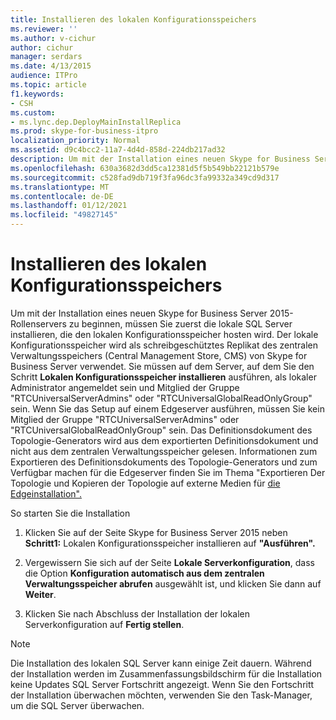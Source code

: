 ```yaml
---
title: Installieren des lokalen Konfigurationsspeichers
ms.reviewer: ''
ms.author: v-cichur
author: cichur
manager: serdars
ms.date: 4/13/2015
audience: ITPro
ms.topic: article
f1.keywords:
- CSH
ms.custom:
- ms.lync.dep.DeployMainInstallReplica
ms.prod: skype-for-business-itpro
localization_priority: Normal
ms.assetid: d9c4bcc2-11a7-4d4d-858d-224db217ad32
description: Um mit der Installation eines neuen Skype for Business Server 2015-Rollenservers zu beginnen, müssen Sie zuerst die lokale SQL Server installieren, die den lokalen Konfigurationsspeicher hosten wird. Der lokale Konfigurationsspeicher wird als schreibgeschütztes Replikat des zentralen Verwaltungsspeichers (Central Management Store, CMS) von Skype for Business Server verwendet. Sie müssen auf dem Server, auf dem Sie den Schritt Lokalen Konfigurationsspeicher installieren ausführen, als lokaler Administrator angemeldet sein und Mitglied der Gruppe "RTCUniversalServerAdmins" oder "RTCUniversalGlobalReadOnlyGroup" sein. Wenn Sie das Setup auf einem Edgeserver ausführen, müssen Sie kein Mitglied der Gruppe "RTCUniversalServerAdmins" oder "RTCUniversalGlobalReadOnlyGroup" sein. Das Definitionsdokument des Topologie-Generators wird aus dem exportierten Definitionsdokument und nicht aus dem zentralen Verwaltungsspeicher gelesen. Informationen zum Exportieren des Definitionsdokuments des Topologie-Generators und zum Verfügbar machen für die Edgeserver finden Sie im Thema "Exportieren Ihrer Topologie und Kopieren auf externe Medien für die Edgeinstallation".
ms.openlocfilehash: 630a3682d3dd5ca12381d5f5b549bb22121b579e
ms.sourcegitcommit: c528fad9db719f3fa96dc3fa99332a349cd9d317
ms.translationtype: MT
ms.contentlocale: de-DE
ms.lasthandoff: 01/12/2021
ms.locfileid: "49827145"
---
```

# <a name="install-local-configuration-store"></a>Installieren des lokalen Konfigurationsspeichers

Um mit der Installation eines neuen Skype for Business Server 2015-Rollenservers zu beginnen, müssen Sie zuerst die lokale SQL Server installieren, die den lokalen Konfigurationsspeicher hosten wird. Der lokale Konfigurationsspeicher wird als schreibgeschütztes Replikat des zentralen Verwaltungsspeichers (Central Management Store, CMS) von Skype for Business Server verwendet. Sie müssen auf dem Server, auf dem Sie den Schritt **Lokalen Konfigurationsspeicher installieren** ausführen, als lokaler Administrator angemeldet sein und Mitglied der Gruppe "RTCUniversalServerAdmins" oder "RTCUniversalGlobalReadOnlyGroup" sein. Wenn Sie das Setup auf einem Edgeserver ausführen, müssen Sie kein Mitglied der Gruppe "RTCUniversalServerAdmins" oder "RTCUniversalGlobalReadOnlyGroup" sein. Das Definitionsdokument des Topologie-Generators wird aus dem exportierten Definitionsdokument und nicht aus dem zentralen Verwaltungsspeicher gelesen. Informationen zum Exportieren des Definitionsdokuments des Topologie-Generators und zum Verfügbar machen für die Edgeserver finden Sie im Thema "Exportieren Der Topologie und Kopieren der Topologie auf externe Medien für [die Edgeinstallation".](https://technet.microsoft.com/library/def9f416-c519-4a72-b242-7d3057d9c1fd.aspx)

So starten Sie die Installation

1. Klicken Sie auf der Seite Skype for Business Server 2015 neben **Schritt1:** Lokalen Konfigurationsspeicher installieren auf **"Ausführen".**

2. Vergewissern Sie sich auf der Seite **Lokale Serverkonfiguration**, dass die Option **Konfiguration automatisch aus dem zentralen Verwaltungsspeicher abrufen** ausgewählt ist, und klicken Sie dann auf **Weiter**.

3. Klicken Sie nach Abschluss der Installation der lokalen Serverkonfiguration auf **Fertig stellen**.

> [!NOTE]
> Die Installation des lokalen SQL Server kann einige Zeit dauern. Während der Installation werden im Zusammenfassungsbildschirm für die Installation keine Updates SQL Server Fortschritt angezeigt. Wenn Sie den Fortschritt der Installation überwachen möchten, verwenden Sie den Task-Manager, um die SQL Server überwachen.


